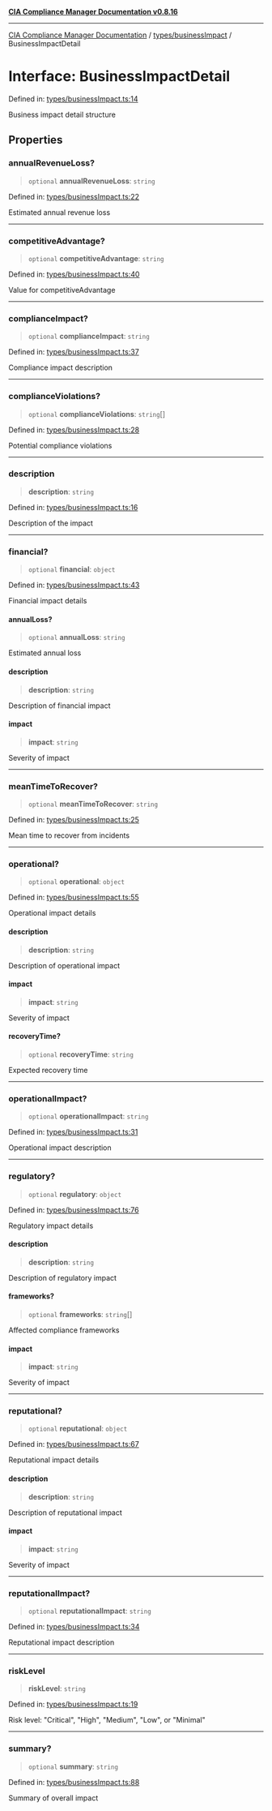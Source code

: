 [**CIA Compliance Manager Documentation v0.8.16**](../../../README.md)

***

[CIA Compliance Manager Documentation](../../../modules.md) / [types/businessImpact](../README.md) / BusinessImpactDetail

# Interface: BusinessImpactDetail

Defined in: [types/businessImpact.ts:14](https://github.com/Hack23/cia-compliance-manager/blob/96f4020424aba8c55d4fe94eddf596babc070968/src/types/businessImpact.ts#L14)

Business impact detail structure

## Properties

### annualRevenueLoss?

> `optional` **annualRevenueLoss**: `string`

Defined in: [types/businessImpact.ts:22](https://github.com/Hack23/cia-compliance-manager/blob/96f4020424aba8c55d4fe94eddf596babc070968/src/types/businessImpact.ts#L22)

Estimated annual revenue loss

***

### competitiveAdvantage?

> `optional` **competitiveAdvantage**: `string`

Defined in: [types/businessImpact.ts:40](https://github.com/Hack23/cia-compliance-manager/blob/96f4020424aba8c55d4fe94eddf596babc070968/src/types/businessImpact.ts#L40)

Value for competitiveAdvantage

***

### complianceImpact?

> `optional` **complianceImpact**: `string`

Defined in: [types/businessImpact.ts:37](https://github.com/Hack23/cia-compliance-manager/blob/96f4020424aba8c55d4fe94eddf596babc070968/src/types/businessImpact.ts#L37)

Compliance impact description

***

### complianceViolations?

> `optional` **complianceViolations**: `string`[]

Defined in: [types/businessImpact.ts:28](https://github.com/Hack23/cia-compliance-manager/blob/96f4020424aba8c55d4fe94eddf596babc070968/src/types/businessImpact.ts#L28)

Potential compliance violations

***

### description

> **description**: `string`

Defined in: [types/businessImpact.ts:16](https://github.com/Hack23/cia-compliance-manager/blob/96f4020424aba8c55d4fe94eddf596babc070968/src/types/businessImpact.ts#L16)

Description of the impact

***

### financial?

> `optional` **financial**: `object`

Defined in: [types/businessImpact.ts:43](https://github.com/Hack23/cia-compliance-manager/blob/96f4020424aba8c55d4fe94eddf596babc070968/src/types/businessImpact.ts#L43)

Financial impact details

#### annualLoss?

> `optional` **annualLoss**: `string`

Estimated annual loss

#### description

> **description**: `string`

Description of financial impact

#### impact

> **impact**: `string`

Severity of impact

***

### meanTimeToRecover?

> `optional` **meanTimeToRecover**: `string`

Defined in: [types/businessImpact.ts:25](https://github.com/Hack23/cia-compliance-manager/blob/96f4020424aba8c55d4fe94eddf596babc070968/src/types/businessImpact.ts#L25)

Mean time to recover from incidents

***

### operational?

> `optional` **operational**: `object`

Defined in: [types/businessImpact.ts:55](https://github.com/Hack23/cia-compliance-manager/blob/96f4020424aba8c55d4fe94eddf596babc070968/src/types/businessImpact.ts#L55)

Operational impact details

#### description

> **description**: `string`

Description of operational impact

#### impact

> **impact**: `string`

Severity of impact

#### recoveryTime?

> `optional` **recoveryTime**: `string`

Expected recovery time

***

### operationalImpact?

> `optional` **operationalImpact**: `string`

Defined in: [types/businessImpact.ts:31](https://github.com/Hack23/cia-compliance-manager/blob/96f4020424aba8c55d4fe94eddf596babc070968/src/types/businessImpact.ts#L31)

Operational impact description

***

### regulatory?

> `optional` **regulatory**: `object`

Defined in: [types/businessImpact.ts:76](https://github.com/Hack23/cia-compliance-manager/blob/96f4020424aba8c55d4fe94eddf596babc070968/src/types/businessImpact.ts#L76)

Regulatory impact details

#### description

> **description**: `string`

Description of regulatory impact

#### frameworks?

> `optional` **frameworks**: `string`[]

Affected compliance frameworks

#### impact

> **impact**: `string`

Severity of impact

***

### reputational?

> `optional` **reputational**: `object`

Defined in: [types/businessImpact.ts:67](https://github.com/Hack23/cia-compliance-manager/blob/96f4020424aba8c55d4fe94eddf596babc070968/src/types/businessImpact.ts#L67)

Reputational impact details

#### description

> **description**: `string`

Description of reputational impact

#### impact

> **impact**: `string`

Severity of impact

***

### reputationalImpact?

> `optional` **reputationalImpact**: `string`

Defined in: [types/businessImpact.ts:34](https://github.com/Hack23/cia-compliance-manager/blob/96f4020424aba8c55d4fe94eddf596babc070968/src/types/businessImpact.ts#L34)

Reputational impact description

***

### riskLevel

> **riskLevel**: `string`

Defined in: [types/businessImpact.ts:19](https://github.com/Hack23/cia-compliance-manager/blob/96f4020424aba8c55d4fe94eddf596babc070968/src/types/businessImpact.ts#L19)

Risk level: "Critical", "High", "Medium", "Low", or "Minimal"

***

### summary?

> `optional` **summary**: `string`

Defined in: [types/businessImpact.ts:88](https://github.com/Hack23/cia-compliance-manager/blob/96f4020424aba8c55d4fe94eddf596babc070968/src/types/businessImpact.ts#L88)

Summary of overall impact

